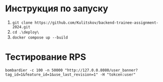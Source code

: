 # Инструкция по запуску
1. `git clone https://github.com/Kulitskov/backend-trainee-assignment-2024.git`
2. `cd .\deploy\`
3. `docker compose up --build`

# Тестирование RPS
`bombardier -c 100 -n 50000 "http://127.0.0.8080/user_banner?tag_id=1&feature_id=1&use_last_revision=1" -H "tokcen:user"`
